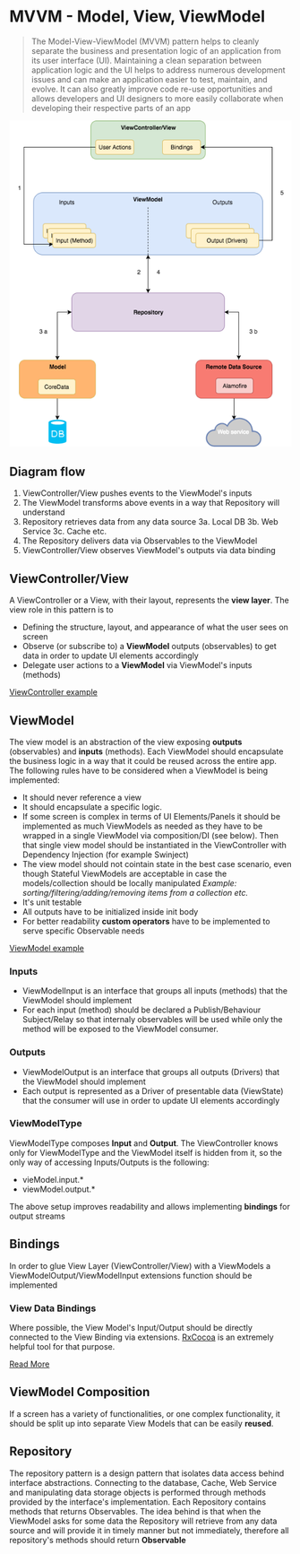 # MVVM - Model, View, ViewModel
> The Model-View-ViewModel (MVVM) pattern helps to cleanly separate the business and presentation logic of an application from its user interface (UI). Maintaining a clean separation between application logic and the UI helps to address numerous development issues and can make an application easier to test, maintain, and evolve. It can also greatly improve code re-use opportunities and allows developers and UI designers to more easily collaborate when developing their respective parts of an app

![Alt text](Images/MVVMArchitecture.png?raw=true "MVVM")

## Diagram flow
1. ViewController/View pushes events to the ViewModel's inputs
2. The ViewModel transforms above events in a way that Repository will understand
3. Repository retrieves data from any data source
3a. Local DB
3b. Web Service
3c. Cache etc.
4. The Repository delivers data via Observables to the ViewModel
5. ViewController/View observes ViewModel's outputs via data binding

## ViewController/View
A ViewController or a View, with their layout, represents the **view layer**. The view role in this pattern is to
*  Defining the structure, layout, and appearance of what the user sees on screen
* Observe (or subscribe to) a **ViewModel** outputs (observables) to get data in order to update UI elements accordingly
* Delegate user actions to a **ViewModel** via ViewModel's inputs (methods)

[ViewController example](https://gitlab.programista.pro/codebase/mobile-iOS/sample-app/blob/master/Test1/ViewControllers/DetailsViewController.swift)

## ViewModel
The view model is an abstraction of the view exposing **outputs** (observables) and **inputs** (methods). Each ViewModel should encapsulate the business logic in a way that it could be reused across the entire app.
The following rules have to be considered when a ViewModel is being implemented:
* It should never reference a view
* It should encapsulate a specific logic.
* If some screen is complex in terms of UI Elements/Panels it should be implemented as much ViewModels as needed as they have to be wrapped in a single ViewModel via composition/DI (see below). Then that single view model should be instantiated in the ViewController with Dependency Injection (for example Swinject)
* The view model should not cointain state in the best case scenario, even though Stateful ViewModels are acceptable in case the models/collection should be locally manipulated
*Example: sorting/filtering/adding/removing items from a collection etc.*
* It's unit testable
* All outputs have to be initialized inside init body
* For better readability **custom operators** have to be implemented to serve specific Observable needs

[ViewModel example](https://gitlab.programista.pro/codebase/mobile-iOS/sample-app/blob/master/Test1/ViewModels/DetailsViewModel.swift)

### Inputs
*  ViewModelInput is an interface that groups all inputs (methods) that the ViewModel should implement
*  For each input (method) should be declared a Publish/Behaviour Subject/Relay so that internaly observables will be used while only the method will be exposed to the ViewModel consumer.

### Outputs
* ViewModelOutput is an interface that groups all outputs (Drivers) that the ViewModel should implement
* Each output is represented as a Driver of presentable data (ViewState) that the consumer will use in order to update UI elements accordingly

### ViewModelType
ViewModelType composes **Input** and **Output**.
The ViewController knows only for ViewModelType and the ViewModel itself is hidden from it, so the only way of accessing Inputs/Outputs is the following:
 * vieModel.input.*
 * viewModel.output.*

The above setup improves readability and allows implementing **bindings** for output streams
## Bindings
In order to glue View Layer (ViewController/View) with a ViewModels a ViewModelOutput/ViewModelInput extensions function should be implemented

### View Data Bindings
Where possible, the View Model's Input/Output should be directly connected to the View Binding via extensions. [RxCocoa](https://github.com/ReactiveX/RxSwift/tree/master/RxCocoa/iOS) is an extremely helpful tool for that purpose.

[Read More](Documentation/Bindings.md)


## ViewModel Composition

If a screen has a variety of functionalities, or one complex functionality, it should be split up into separate View Models that can be easily **reused**.

## Repository
The repository pattern is a design pattern that isolates data access behind interface abstractions. Connecting to the database, Cache, Web Service and manipulating data storage objects is performed through methods provided by the interface's implementation.
Each Repository contains methods that returns Observables. The idea behind is that when the ViewModel asks for some data the Repository will retrieve from any data source and will provide it in timely manner but not immediately, therefore all repository's methods should return **Observable**